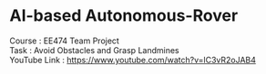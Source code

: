 # AI-based Autonomous-Rover
Course : EE474 Team Project  
Task : Avoid Obstacles and Grasp Landmines  
YouTube Link : https://www.youtube.com/watch?v=lC3vR2oJAB4
